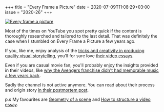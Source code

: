 +++
title       = "Every Frame a Picture"
date        = 2020-07-09T11:08:29+03:00
issue       = "2020-26"
+++

[![Every frame a picture](https://img.youtube.com/vi/jGc-K7giqKM/maxresdefault.jpg)](https://www.youtube.com/watch?v=jGc-K7giqKM)

Most of the times on YouTube you spot pretty quick if the content is thoroughly researched and tailored to the last detail. That was definitely the case when I stumbled on Every Frame a Picture a few years ago.

If you, like me, enjoy analysis of the [tricks and creativity in producing quality visual storytelling](https://www.youtube.com/watch?v=8q4X2vDRfRk), you'll for sure love [their video essays](https://www.youtube.com/watch?v=Z1PCtIaM_GQ).

Even if you are casual movie fan, you'll probably enjoy the insights provided in their videos, like [why the Avengers franchise didn't had memorable music a few years back](https://www.youtube.com/watch?v=7vfqkvwW2fs).

Sadly the channel is not active anymore. You can read about their process and origin story [in their postmortem post](https://medium.com/@tonyszhou/postmortem-1b338537fabc).

p.s My favourites are [Geometry of a scene](https://www.youtube.com/watch?v=jGc-K7giqKM) and [How to structure a video essay](https://www.youtube.com/watch?v=1GXv2C7vwX0).